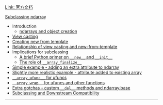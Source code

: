 [Link: 官方文档](https://numpy.org/doc/1.19/user/basics.subclassing.html)



[Subclassing ndarray](https://numpy.org/doc/1.19/user/basics.subclassing.html#)

- Introduction
  - [ndarrays and object creation](https://numpy.org/doc/1.19/user/basics.subclassing.html#ndarrays-and-object-creation)
- [View casting](https://numpy.org/doc/1.19/user/basics.subclassing.html#view-casting)
- [Creating new from template](https://numpy.org/doc/1.19/user/basics.subclassing.html#creating-new-from-template)
- [Relationship of view casting and new-from-template](https://numpy.org/doc/1.19/user/basics.subclassing.html#relationship-of-view-casting-and-new-from-template)
- Implications for subclassing
  - [A brief Python primer on `__new__` and `__init__`](https://numpy.org/doc/1.19/user/basics.subclassing.html#a-brief-python-primer-on-new-and-init)
  - [The role of `__array_finalize__`](https://numpy.org/doc/1.19/user/basics.subclassing.html#the-role-of-array-finalize)
- [Simple example - adding an extra attribute to ndarray](https://numpy.org/doc/1.19/user/basics.subclassing.html#simple-example-adding-an-extra-attribute-to-ndarray)
- [Slightly more realistic example - attribute added to existing array](https://numpy.org/doc/1.19/user/basics.subclassing.html#slightly-more-realistic-example-attribute-added-to-existing-array)
- [`__array_ufunc__` for ufuncs](https://numpy.org/doc/1.19/user/basics.subclassing.html#array-ufunc-for-ufuncs)
- [`__array_wrap__` for ufuncs and other functions](https://numpy.org/doc/1.19/user/basics.subclassing.html#array-wrap-for-ufuncs-and-other-functions)
- [Extra gotchas - custom `__del__` methods and ndarray.base](https://numpy.org/doc/1.19/user/basics.subclassing.html#extra-gotchas-custom-del-methods-and-ndarray-base)
- [Subclassing and Downstream Compatibility](https://numpy.org/doc/1.19/user/basics.subclassing.html#subclassing-and-downstream-compatibility)

---

